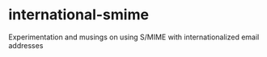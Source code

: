 # international-smime
Experimentation and musings on using S/MIME with internationalized email addresses
